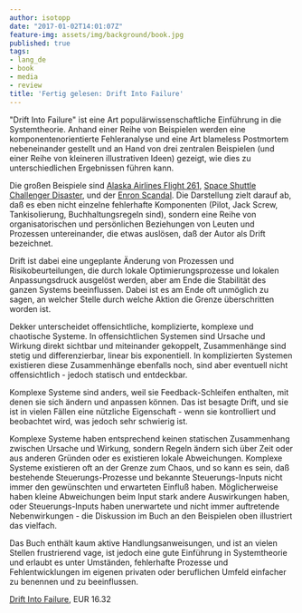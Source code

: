 ```yaml
---
author: isotopp
date: "2017-01-02T14:01:07Z"
feature-img: assets/img/background/book.jpg
published: true
tags:
- lang_de
- book
- media
- review
title: 'Fertig gelesen: Drift Into Failure'
---
```

"Drift Into Failure" ist eine Art populärwissenschaftliche Einführung in die Systemtheorie. Anhand einer Reihe von Beispielen werden eine komponentenorientierte Fehleranalyse und eine Art blameless Postmortem nebeneinander gestellt und an Hand von drei zentralen Beispielen (und einer Reihe von kleineren illustrativen Ideen) gezeigt, wie dies zu unterschiedlichen Ergebnissen führen kann.

Die großen Beispiele sind [Alaska Airlines Flight 261](https://en.wikipedia.org/wiki/Alaska_Airlines_Flight_261), [Space Shuttle Challenger Disaster](https://en.wikipedia.org/wiki/Space_Shuttle_Challenger_disaster), und der [Enron Scandal](https://en.wikipedia.org/wiki/Enron_scandal). Die Darstellung zielt darauf ab, daß es eben nicht einzelne fehlerhafte Komponenten (Pilot, Jack Screw, Tankisolierung, Buchhaltungsregeln sind), sondern eine Reihe von organisatorischen und persönlichen Beziehungen von Leuten und Prozessen untereinander, die etwas auslösen, daß der Autor als Drift bezeichnet.

Drift ist dabei eine ungeplante Änderung von Prozessen und Risikobeurteilungen, die durch lokale Optimierungsprozesse und lokalen Anpassungsdruck ausgelöst werden, aber am Ende die Stabilität des ganzen Systems beeinflussen. Dabei ist es am Ende oft unmöglich zu sagen, an welcher Stelle durch welche Aktion die Grenze überschritten worden ist.

Dekker unterscheidet offensichtliche, komplizierte, komplexe und chaotische Systeme. In offensichtlichen Systemen sind Ursache und Wirkung direkt sichtbar und miteinander gekoppelt, Zusammenhänge sind stetig und differenzierbar, linear bis exponentiell. In komplizierten Systemen existieren diese Zusammenhänge ebenfalls noch, sind aber eventuell nicht offensichtlich - jedoch statisch und entdeckbar.

Komplexe Systeme sind anders, weil sie Feedback-Schleifen enthalten, mit denen sie sich ändern und anpassen können. Das ist besagte Drift, und sie ist in vielen Fällen eine nützliche Eigenschaft - wenn sie kontrolliert und beobachtet wird, was jedoch sehr schwierig ist.

Komplexe Systeme haben entsprechend keinen statischen Zusammenhang zwischen Ursache und Wirkung, sondern Regeln ändern sich über Zeit oder aus anderen Gründen oder es existieren lokale Abweichungen. Komplexe Systeme existieren oft an der Grenze zum Chaos, und so kann es sein, daß bestehende Steuerungs-Prozesse und bekannte Steuerungs-Inputs nicht immer den gewünschten und erwarteten Einfluß haben. Möglicherweise haben kleine Abweichungen beim Input stark andere Auswirkungen haben, oder Steuerungs-Inputs haben unerwartete und nicht immer auftretende Nebenwirkungen - die Diskussion im Buch an den Beispielen oben illustriert das vielfach.

Das Buch enthält kaum aktive Handlungsanweisungen, und ist an vielen Stellen frustrierend vage, ist jedoch eine gute Einführung in Systemtheorie und erlaubt es unter Umständen, fehlerhafte Prozesse und Fehlentwicklungen im eigenen privaten oder beruflichen Umfeld einfacher zu benennen und zu beeinflussen.

[Drift Into Failure](https://www.amazon.de/Drift-into-Failure-Components-Understanding-ebook/dp/B01NCHX2DQ), EUR 16.32
